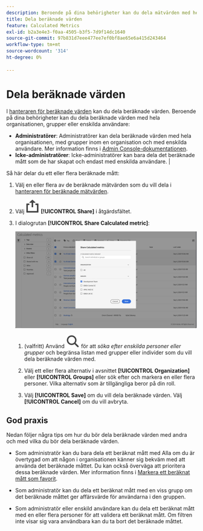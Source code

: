 ```yaml
---
description: Beroende på dina behörigheter kan du dela mätvärden med hela organisationen, grupper eller enskilda användare.
title: Dela beräknade värden
feature: Calculated Metrics
exl-id: b2a3e4e3-f0aa-4505-b3f5-7d9f14dc1640
source-git-commit: 97b831d7eee477ee7ef0bf8ae65e6a415d243464
workflow-type: tm+mt
source-wordcount: '314'
ht-degree: 0%

---
```


# Dela beräknade värden

I [hanteraren för beräknade värden](cm-manager.md) kan du dela beräknade värden. Beroende på dina behörigheter kan du dela beräknade värden med hela organisationen, grupper eller enskilda användare:

* **Administratörer**: Administratörer kan dela beräknade värden med hela organisationen, med grupper inom en organisation och med enskilda användare. Mer information finns i [Admin Console-dokumentationen](https://helpx.adobe.com/enterprise/using/manage-products.html).
* **Icke-administratörer**: Icke-administratörer kan bara dela det beräknade mått som de har skapat och endast med enskilda användare. |

Så här delar du ett eller flera beräknade mått:

1. Välj en eller flera av de beräknade mätvärden som du vill dela i [hanteraren för beräknade mätvärden](cm-manager.md).
1. Välj ![Dela](/help/assets/icons/ShareAlt.svg) **[!UICONTROL Share]** i åtgärdsfältet.
1. I dialogrutan **[!UICONTROL Share Calculated metric]**:

   ![Dialogrutan Dela beräknade värden](assets/share-calculated-metrics-dialog.png)

   1. (valfritt) Använd ![Sök](/help/assets/icons/Search.svg) för att *söka efter enskilda personer eller grupper* och begränsa listan med grupper eller individer som du vill dela beräknade värden med.

   1. Välj ett eller flera alternativ i avsnittet **[!UICONTROL Organization]** eller **[!UICONTROL Groups]** eller sök efter och markera en eller flera personer. Vilka alternativ som är tillgängliga beror på din roll.

   1. Välj **[!UICONTROL Save]** om du vill dela beräknade värden. Välj **[!UICONTROL Cancel]** om du vill avbryta.

## God praxis

Nedan följer några tips om hur du bör dela beräknade värden med andra och med vilka du bör dela beräknade värden.

* Som administratör kan du bara dela ett beräknat mått med Alla om du är övertygad om att någon i organisationen känner sig bekväm med att använda det beräknade måttet. Du kan också överväga att prioritera dessa beräknade värden. Mer information finns i [Markera ett beräknat mått som favorit](cm-favorite.md).

* Som administratör kan du dela ett beräknat mått med en viss grupp om det beräknade måttet ger affärsvärde för användarna i den gruppen.

* Som administratör eller enskild användare kan du dela ett beräknat mått med en eller flera personer för att validera ett beräknat mått. Om filtren inte visar sig vara användbara kan du ta bort det beräknade måttet.


<!--

Depending on your permissions, you can share metrics with your whole organization, groups, or individual users.

|  Role | Permissions |
|---|---|
|  Administrator  | Can share metrics with All, with Groups, and with Users. Groups are set up as permission groups in the Admin console.  |
|  Non-Administrator  | Can share metrics only with individual users.  |

To share a calculated metric:

1. In the Calculated metrics manager, mark the checkbox next to the metric you want to share.

   ![Calculated metrics manager showing the available icons across the top of the window including Hide Filters, Tag, Share, Delete, and Copy.](assets/cm_task_bar.png)

1. Select the **[!UICONTROL Share]** icon. ![](https://spectrum.adobe.com/static/icons/workflow_18/Smock_Share_18_N.svg)

   The Share Calculated metric dialog box displays.

   ![Share Calculated metric window with All selected for the Organization.](assets/cm_share.png)

1. Select **[!UICONTROL Share]**.

1. Choose who you want to share with:

   * **[!UICONTROL All]** (Administrators only): Shares with all users in the organization.

     Consider sharing with all only if it's of use to the entire company and everyone is comfortable using it. In this case, you should also consider making it an [approved metric](/help/components/calc-metrics/cm-workflow/cm-approving.md).
   
   * **[!UICONTROL Groups]** (Administrators only): Select any groups you want to share with.

     Consider sharing with a group if the metric provides good business value for that team.
   
   * **[!UICONTROL Individual users]**: Search for and select the individual users you want to share with.

      This is the only share option available to all users. Administrators might want to use this option to vet and validate a metric prior to making it available to a group or to everyone. If the metric isn't useful, it can be discarded. Administrators should not officially approve this type of metric.

1. Select **[!UICONTROL Share]**.

   The Shared icon appears next to the metric: ![](https://spectrum.adobe.com/static/icons/workflow_18/Smock_Share_18_N.svg).

1. You can filter on metrics shared with you by going to **[!UICONTROL Filters]** > **[!UICONTROL Other Filters]** > **[!UICONTROL Shared with Me]**.

1. (Optional) To filter the list of calculated metrics in the Calculated metrics manager to show only metrics that are shared with you, select the **Filter** icon, expand **[!UICONTROL Other filters]**, then select **[!UICONTROL Shared with me]**.

-->